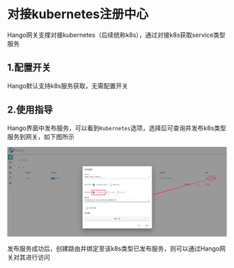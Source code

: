 # 对接kubernetes注册中心

Hango网关支撑对接kubernetes（后续统称k8s），通过对接k8s获取service类型服务

## 1.配置开关

Hango默认支持k8s服务获取，无需配置开关

## 2.使用指导

Hango界面中发布服务，可以看到`Kubernetes`选项，选择后可查询并发布k8s类型服务到网关，如下图所示

![k8s](../imgs/k8s.png)

发布服务成功后，创建路由并绑定至该k8s类型已发布服务，则可以通过Hango网关对其进行访问